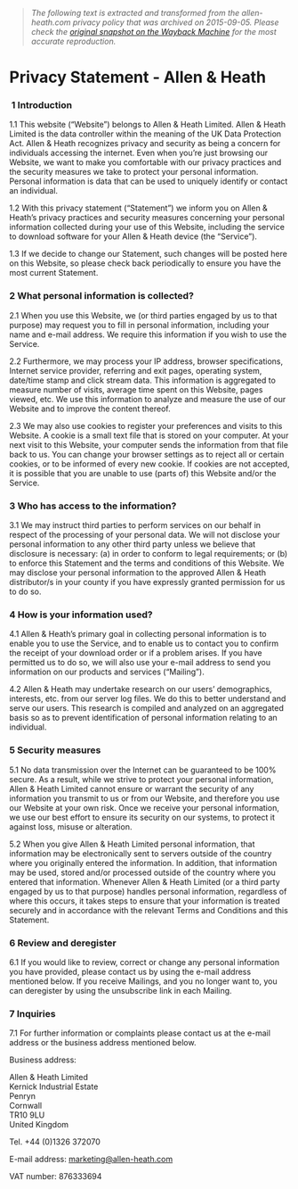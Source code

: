 > *The following text is extracted and transformed from the allen-heath.com privacy policy that was archived on 2015-09-05. Please check the [original snapshot on the Wayback Machine](https://web.archive.org/web/20150905094252id_/http%3A//www.allen-heath.com/company/privacy-statement) for the most accurate reproduction.*

# Privacy Statement - Allen & Heath

###  1 Introduction

1.1 This website (“Website”) belongs to Allen & Heath Limited. Allen & Heath Limited is the data controller within the meaning of the UK Data Protection Act. Allen & Heath recognizes privacy and security as being a concern for individuals accessing the internet. Even when you’re just browsing our Website, we want to make you comfortable with our privacy practices and the security measures we take to protect your personal information. Personal information is data that can be used to uniquely identify or contact an individual.

1.2 With this privacy statement (“Statement”) we inform you on Allen & Heath’s privacy practices and security measures concerning your personal information collected during your use of this Website, including the service to download software for your Allen & Heath device (the “Service”).

1.3 If we decide to change our Statement, such changes will be posted here on this Website, so please check back periodically to ensure you have the most current Statement.

### 2 What personal information is collected?

2.1 When you use this Website, we (or third parties engaged by us to that purpose) may request you to fill in personal information, including your name and e-mail address. We require this information if you wish to use the Service.

2.2 Furthermore, we may process your IP address, browser specifications, Internet service provider, referring and exit pages, operating system, date/time stamp and click stream data. This information is aggregated to measure number of visits, average time spent on this Website, pages viewed, etc. We use this information to analyze and measure the use of our Website and to improve the content thereof.

2.3 We may also use cookies to register your preferences and visits to this Website. A cookie is a small text file that is stored on your computer. At your next visit to this Website, your computer sends the information from that file back to us. You can change your browser settings as to reject all or certain cookies, or to be informed of every new cookie. If cookies are not accepted, it is possible that you are unable to use (parts of) this Website and/or the Service.

### 3 Who has access to the information?

3.1 We may instruct third parties to perform services on our behalf in respect of the processing of your personal data. We will not disclose your personal information to any other third party unless we believe that disclosure is necessary: (a) in order to conform to legal requirements; or (b) to enforce this Statement and the terms and conditions of this Website. We may disclose your personal information to the approved Allen & Heath distributor/s in your county if you have expressly granted permission for us to do so.

### 4 How is your information used?

4.1 Allen & Heath’s primary goal in collecting personal information is to enable you to use the Service, and to enable us to contact you to confirm the receipt of your download order or if a problem arises. If you have permitted us to do so, we will also use your e-mail address to send you information on our products and services (“Mailing”).

4.2 Allen & Heath may undertake research on our users’ demographics, interests, etc. from our server log files. We do this to better understand and serve our users. This research is compiled and analyzed on an aggregated basis so as to prevent identification of personal information relating to an individual.

### 5 Security measures

5.1 No data transmission over the Internet can be guaranteed to be 100% secure. As a result, while we strive to protect your personal information, Allen & Heath Limited cannot ensure or warrant the security of any information you transmit to us or from our Website, and therefore you use our Website at your own risk. Once we receive your personal information, we use our best effort to ensure its security on our systems, to protect it against loss, misuse or alteration.

5.2 When you give Allen & Heath Limited personal information, that information may be electronically sent to servers outside of the country where you originally entered the information. In addition, that information may be used, stored and/or processed outside of the country where you entered that information. Whenever Allen & Heath Limited (or a third party engaged by us to that purpose) handles personal information, regardless of where this occurs, it takes steps to ensure that your information is treated securely and in accordance with the relevant Terms and Conditions and this Statement.

### 6 Review and deregister

6.1 If you would like to review, correct or change any personal information you have provided, please contact us by using the e-mail address mentioned below. If you receive Mailings, and you no longer want to, you can deregister by using the unsubscribe link in each Mailing.

### 7 Inquiries

7.1 For further information or complaints please contact us at the e-mail address or the business address mentioned below.

Business address:

Allen & Heath Limited  
Kernick Industrial Estate  
Penryn  
Cornwall  
TR10 9LU  
United Kingdom

Tel. +44 (0)1326 372070

E-mail address: marketing@allen-heath.com

VAT number: 876333694
